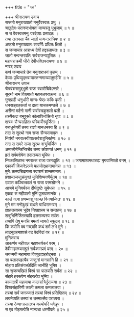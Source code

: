 +++
title = "१०"

+++
श्रीनारायण उवाच  
सप्तमो मनुराख्यातो मनुर्वैवस्वतः प्रभुः ।  
श्राद्धदेवः परानन्दभोक्ता मान्यस्तु भूभुजाम् ॥ १ ॥  
स च वैवस्वतमनुः परदेव्याः प्रसादतः ।  
तथा तत्तपसा चैव जातो मन्वन्तराधिपः ॥ २ ॥  
अष्टमो मनुराख्यातः सावर्णिः प्रथितः क्षितौ ।  
स जन्मान्तर आराध्य देवीं तद्वरलाभतः ॥ ३ ॥  
जातो मन्वन्तरपतिः सर्वराजन्यपूजितः ।  
महापराक्रमी धीरो देवीभक्तिपरायणः ॥ ४ ॥  
नारद उवाव  
कथं जन्मान्तरे तेन मनुनाराधनं कृतम् ।  
देव्याः पृथिव्युद्भवायास्तन्ममाख्यातुमर्हसि ॥ ५ ॥  
श्रीनारायण उवाच  
चैत्रवंशसमुद्‌भूतो राजा स्वारोचिषेऽन्तरे ।  
सुरथो नाम विख्यातो महाबलपराक्रमः ॥ ६ ॥  
गुणग्राही धनुर्धारी मान्यः श्रेष्ठः कविः कृती ।  
धनसङ्ग्रहकर्ता च दाता याचकमण्डले ॥ ७ ॥  
अरीणां मर्दनो मानी सर्वास्त्रकुशलो बली ।  
तस्यैकदा बभूवुस्ते कोलाविध्वंसिनो नृपाः ॥ ८ ॥  
शत्रवः सैन्यसहिताः परिवार्येनमूर्जिताः ।  
रुरुधुर्नगरीं तस्य राज्ञो मानधनस्य हि ॥ ९ ॥  
तदा स सुरथो नाम राजा सैन्यसमावृतः ।  
निर्ययौ नगरात्स्वीयात्सर्वशत्रुनिबर्हणः ॥ १० ॥  
तदा स समरे राजा सुरथः शत्रुभिर्जितः ।  
अमात्यैर्मन्त्रिभिश्चैव तस्य कोशगतं धनम् ॥ ११ ॥  
हृतं सर्वमशेषेण तदातप्यत भूमिपः ।  
निष्कासितश्च नगरात्स राजा परमद्युतिः ॥ १२ ॥
जगामाश्वमथारुह्य मृगयामिषतो वनम् ।  
एकाकी विजनेऽरण्ये बभ्रामोद्‌भ्रान्तमानसः ॥ १३ ॥  
मुनेः कस्यचिदागत्य स्वाश्रमं शान्तमानसः ।  
प्रशान्तजन्तुसंयुक्तं मुनिशिष्यगणैर्युतम् ॥ १४ ॥  
उवास कञ्चित्कालं स राजा परमशोभने ।  
आश्रमे मुनिवर्यस्य दीर्घदृष्टेः सुमेधसः ॥ १५ ॥  
एकदा स महीपालो मुनिं पूजावसानके ।  
काले गत्वा प्रणम्याशु पप्रच्छ विनयान्वितः ॥ १६ ॥  
मुने मम मनोदुःखं बाधते चाधिसम्भवम् ।  
ज्ञाततत्त्वस्य भूदेव निष्प्रज्ञस्य च सन्ततम् ॥ १७ ॥  
शत्रुभिर्निर्जितस्यापि हृतराज्यस्य सर्वशः ।  
तथापि तेषु मनसि ममत्वं जायते स्फुटम् ॥ १८ ॥  
किं करोमि क्व गच्छामि कथं शर्म लभे मुने ।  
त्वदनुग्रहमाशासे वद वेदविदां वर ॥ १९ ॥  
मुनिरुवाच  
आकर्णय महीपाल महाश्चर्यकरं परम् ।  
देवीमाहात्म्यमतुलं सर्वकामप्रदं परम् ॥ २० ॥  
जगन्मयी महामाया विष्णुब्रह्महरोद्भवा ।  
सा बलादपहृत्यैव जन्तूनां मानसानि हि ॥ २१ ॥  
मोहाय प्रतिसंयच्छेदिति जानीहि भूमिप ।  
सा सृजत्यखिलं विश्वं सा पालयति सर्वदा ॥ २२ ॥  
संहारे हररूपेण संहरत्येव भूमिप ।  
कामदात्री महामाया कालरात्रिर्दुरत्यया ॥ २३ ॥  
विश्वसंहारिणी काली कमला कमलालया ।  
तस्यां सर्वं जगज्जातं तस्यां विश्वं प्रतिष्ठितम् ॥ २४ ॥  
लयमेष्यति तस्यां च तस्मात्सैव परात्परा ।  
तस्या देव्याः प्रसादश्च यस्योपरि भवेन्नृप ।  
स एव मोहमत्येति नान्यथा धरणीपते ॥ २५ ॥
